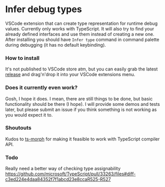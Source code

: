 # Infer debug types

VSCode extension that can create type representation for runtime debug values.
Currently only works with TypeScript.
It will also try to find your already defined interfaces and use them instead of creating a new one.
After installing you should have `Infer type` command in command palette during debugging (it has no default keybinding).

### How to install

It's not published to VSCode store atm, but you can easily grab the latest [release](https://github.com/Heniker/vscode-infer-debug-types/releases) and drag'n'drop it into your VSCode extensions menu.

### Does it currently even work?

Gosh, I hope it does. I mean, there are still things to be done, but basic functionality should be there (I hope). I will provide some demos and tests later, but please submit an issue if you think something is not working as you would expect it to.

### Shoutouts

Kudos to [ts-morph](https://github.com/dsherret/ts-morph) for making it feasible to work with TypeScript compiler API.

### Todo

Really need a better way of checking type assignability
https://github.com/microsoft/TypeScript/pull/33263/files#diff-c3ed224e4daa84352f7f1abcd23e8ccaR525-R527

